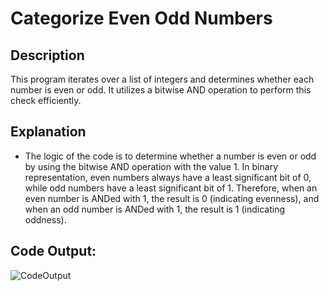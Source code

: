 # Categorize Even Odd Numbers

## Description

This program iterates over a list of integers and determines whether 
each number is even or odd. It utilizes a bitwise AND operation 
to perform this check efficiently.


## Explanation

- The logic of the code is to determine whether a number is even or odd by using the bitwise AND operation with the value 1. 
  In binary representation, even numbers always have a least significant bit of 0, while odd numbers have a least significant bit of 1. 
  Therefore, when an even number is ANDed with 1, the result is 0 (indicating evenness), and when an odd number is ANDed with 1, the result is 1 (indicating oddness).

## Code Output:

![CodeOutput](https://github.com/user-attachments/assets/b6e5f778-5e28-4a01-9b10-105707752ca3)
